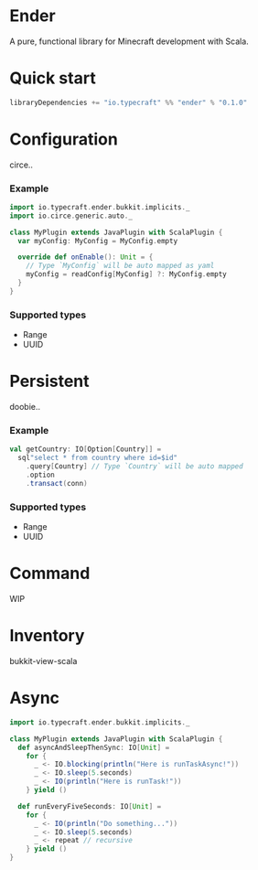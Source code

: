 # Ender

A pure, functional library for Minecraft development with Scala.

# Quick start

```sbt
libraryDependencies += "io.typecraft" %% "ender" % "0.1.0"
```

# Configuration

circe..

### Example

```scala
import io.typecraft.ender.bukkit.implicits._
import io.circe.generic.auto._

class MyPlugin extends JavaPlugin with ScalaPlugin {
  var myConfig: MyConfig = MyConfig.empty

  override def onEnable(): Unit = {
    // Type `MyConfig` will be auto mapped as yaml
    myConfig = readConfig[MyConfig] ?: MyConfig.empty
  }
}

```

### Supported types

- Range
- UUID

# Persistent

doobie..

### Example

```scala
val getCountry: IO[Option[Country]] =
  sql"select * from country where id=$id"
    .query[Country] // Type `Country` will be auto mapped
    .option
    .transact(conn)
```

### Supported types

- Range
- UUID

# Command

WIP

# Inventory

bukkit-view-scala

# Async

```scala
import io.typecraft.ender.bukkit.implicits._

class MyPlugin extends JavaPlugin with ScalaPlugin {
  def asyncAndSleepThenSync: IO[Unit] =
    for {
      _ <- IO.blocking(println("Here is runTaskAsync!"))
      _ <- IO.sleep(5.seconds)
      _ <- IO(println("Here is runTask!"))
    } yield ()

  def runEveryFiveSeconds: IO[Unit] =
    for {
      _ <- IO(println("Do something..."))
      _ <- IO.sleep(5.seconds)
      _ <- repeat // recursive
    } yield ()
}
```
